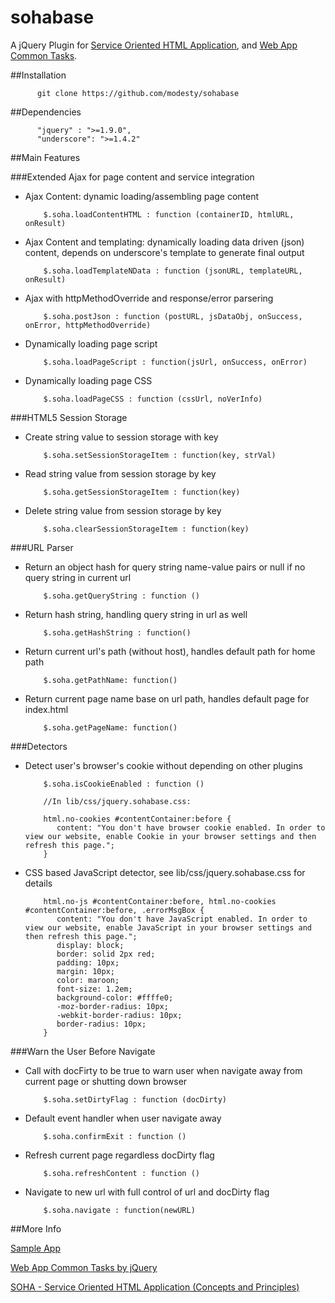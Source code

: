 sohabase
======

A jQuery Plugin for [Service Oriented HTML Application](http://www.codeproject.com/Articles/118683/SOHA-Service-Oriented-HTML-Application-Concepts-an), and [Web App Common Tasks](http://www.codeproject.com/Articles/110076/Web-App-Common-Tasks-by-jQuery).

##Installation

          git clone https://github.com/modesty/sohabase

##Dependencies

          "jquery" : ">=1.9.0",
          "underscore": ">=1.4.2"

##Main Features

###Extended Ajax for page content and service integration
* Ajax Content: dynamic loading/assembling page content

          $.soha.loadContentHTML : function (containerID, htmlURL, onResult)

* Ajax Content and templating: dynamically loading data driven (json) content, depends on underscore's template to generate final output

          $.soha.loadTemplateNData : function (jsonURL, templateURL, onResult)

* Ajax with httpMethodOverride and response/error parsering

          $.soha.postJson : function (postURL, jsDataObj, onSuccess, onError, httpMethodOverride)

* Dynamically loading page script

          $.soha.loadPageScript : function(jsUrl, onSuccess, onError)

* Dynamically loading page CSS

          $.soha.loadPageCSS : function (cssUrl, noVerInfo)


###HTML5 Session Storage
* Create string value to session storage with key

          $.soha.setSessionStorageItem : function(key, strVal)

* Read string value from session storage by key

          $.soha.getSessionStorageItem : function(key)

* Delete string value from session storage by key

          $.soha.clearSessionStorageItem : function(key)

###URL Parser
* Return an object hash for query string name-value pairs or null if no query string in current url

          $.soha.getQueryString : function ()

* Return hash string, handling query string in url as well

          $.soha.getHashString : function()

* Return current url's path (without host), handles default path for home path

          $.soha.getPathName: function()

* Return current page name base on url path, handles default page for index.html

          $.soha.getPageName: function()

###Detectors
* Detect user's browser's cookie without depending on other plugins

          $.soha.isCookieEnabled : function ()

          //In lib/css/jquery.sohabase.css:

          html.no-cookies #contentContainer:before {
             content: "You don't have browser cookie enabled. In order to view our website, enable Cookie in your browser settings and then refresh this page.";
          }


* CSS based JavaScript detector, see lib/css/jquery.sohabase.css for details

          html.no-js #contentContainer:before, html.no-cookies #contentContainer:before, .errorMsgBox {
             content: "You don't have JavaScript enabled. In order to view our website, enable JavaScript in your browser settings and then refresh this page.";
             display: block;
             border: solid 2px red;
             padding: 10px;
             margin: 10px;
             color: maroon;
             font-size: 1.2em;
             background-color: #ffffe0;
             -moz-border-radius: 10px;
             -webkit-border-radius: 10px;
             border-radius: 10px;
          }


###Warn the User Before Navigate
* Call with docFirty to be true to warn user when navigate away from current page or shutting down browser

          $.soha.setDirtyFlag : function (docDirty)

* Default event handler when user navigate away

          $.soha.confirmExit : function ()

* Refresh current page regardless docDirty flag

          $.soha.refreshContent : function ()

* Navigate to new url with full control of url and docDirty flag

          $.soha.navigate : function(newURL)

##More Info

[Sample App](http://www.hanray.com/sites/WebAppCommonTasksByjQuery/)

[Web App Common Tasks by jQuery](http://www.codeproject.com/Articles/110076/Web-App-Common-Tasks-by-jQuery)

[SOHA - Service Oriented HTML Application (Concepts and Principles)](http://www.codeproject.com/Articles/118683/SOHA-Service-Oriented-HTML-Application-Concepts-an)
